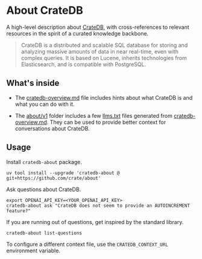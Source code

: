 # About CrateDB

A high-level description about [CrateDB], with cross-references
to relevant resources in the spirit of a curated knowledge backbone.

> CrateDB is a distributed and scalable SQL database for storing and
> analyzing massive amounts of data in near real-time, even with
> complex queries. It is based on Lucene, inherits technologies from
> Elasticsearch, and is compatible with PostgreSQL.

## What's inside

- The [cratedb-overview.md] file includes hints about what CrateDB is
  and what you can do with it.

- The [about/v1] folder includes a few [llms.txt] files generated from
  [cratedb-overview.md]. They can be used to provide better context
  for conversations about CrateDB.

## Usage

Install `cratedb-about` package.
```shell
uv tool install --upgrade 'cratedb-about @ git+https://github.com/crate/about'
```

Ask questions about CrateDB.
```shell
export OPENAI_API_KEY=<YOUR_OPENAI_API_KEY>
cratedb-about ask "CrateDB does not seem to provide an AUTOINCREMENT feature?"
```

If you are running out of questions, get inspired by the standard library.
```shell
cratedb-about list-questions
```

To configure a different context file, use the `CRATEDB_CONTEXT_URL` environment
variable.


[about/v1]: https://cdn.crate.io/about/v1/
[CrateDB]: https://cratedb.com/database
[cratedb-overview.md]: ./src/index/cratedb-overview.md
[llms.txt]: https://llmstxt.org/
